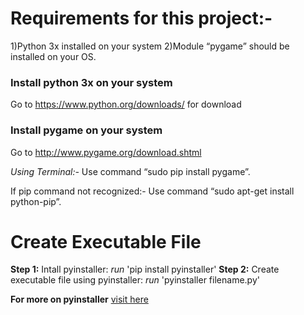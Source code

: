 # Requirements for this project:-
1)Python 3x installed on your system
2)Module “pygame” should be installed on your OS.

### **Install python 3x on your system**

 Go to https://www.python.org/downloads/ for download

### **Install pygame on your system**

Go to http://www.pygame.org/download.shtml

*Using Terminal:-*
Use command “sudo pip install pygame”.

If pip command not recognized:-
Use command “sudo apt-get install python-pip”.

# **Create Executable File**
**Step 1:** Intall pyinstaller:
             *run* 'pip install pyinstaller'
**Step 2:** Create executable file using pyinstaller:
            *run* 'pyinstaller filename.py' 
 
 **For more on pyinstaller** [visit here](https://www.google.co.in/url?sa=t&rct=j&q=&esrc=s&source=web&cd=3&cad=rja&uact=8&ved=0ahUKEwjbhYLX27nYAhXKqo8KHSNFDr4QFgg7MAI&url=http%3A%2F%2Fwww.pyinstaller.org%2F&usg=AOvVaw3OuNuw_tjXM7JIUb02TL45)

